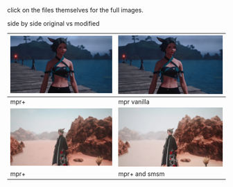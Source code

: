 click on the files themselves for the full images.  

side by side original vs modified  
  

| ![mpr+](https://github.com/neirusalwa/mpr/blob/main/examples/malkovich%20plus%20(ruby%20sea).png) | ![original](https://github.com/neirusalwa/mpr/blob/main/examples/malkovich%20original%20(ruby%20sea).png) |  
| --- | --- |  
| mpr+ | mpr vanilla |
| ![mpr+](https://github.com/neirusalwa/mpr/blob/main/examples/MPR%2B%20only%20(ahm%20areng).png) | ![mpr+smsm](https://github.com/neirusalwa/mpr/blob/main/examples/MPR%2B%20%26%20SMSM%20(ahm%20areng).png) |
| mpr+ | mpr+ and smsm |
